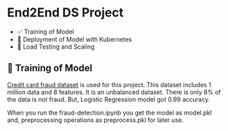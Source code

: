 # End2End DS Project


- :white_check_mark: Training of Model
- :black_square_button: Deployment of Model with Kubernetes
- :black_square_button: Load Testing and Scaling

## :dart: Training of Model

[Credit card fraud dataset](https://www.kaggle.com/datasets/dhanushnarayananr/credit-card-fraud) is used for this project. This dataset includes 1 million data and 8 features. It is an unbalanced dataset. There is only 8% of the data is not fraud. But, Logistic Regression model got 0.99 accuracy.

When you run the fraud-detection.ipynb you get the model as model.pkl and, preprocessing operations as preprocess.pkl for later use.